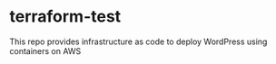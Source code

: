 # terraform-test
This repo provides infrastructure as code to deploy WordPress using containers on AWS

